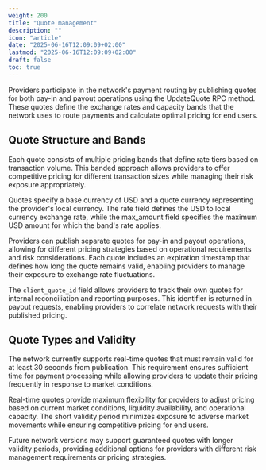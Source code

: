 ```yaml
---
weight: 200
title: "Quote management"
description: ""
icon: "article"
date: "2025-06-16T12:09:09+02:00"
lastmod: "2025-06-16T12:09:09+02:00"
draft: false
toc: true
---
```


Providers participate in the network's payment routing by publishing quotes for both pay-in and payout operations using the UpdateQuote RPC method. These quotes define the exchange rates and capacity bands that the network uses to route payments and calculate optimal pricing for end users.

## Quote Structure and Bands
Each quote consists of multiple pricing bands that define rate tiers based on transaction volume. This banded approach allows providers to offer competitive pricing for different transaction sizes while managing their risk exposure appropriately.

Quotes specify a base currency of USD and a quote currency representing the provider's local currency. The rate field defines the USD to local currency exchange rate, while the max_amount field specifies the maximum USD amount for which the band's rate applies.

Providers can publish separate quotes for pay-in and payout operations, allowing for different pricing strategies based on operational requirements and risk considerations. Each quote includes an expiration timestamp that defines how long the quote remains valid, enabling providers to manage their exposure to exchange rate fluctuations.

The `client_quote_id` field allows providers to track their own quotes for internal reconciliation and reporting purposes. This identifier is returned in payout requests, enabling providers to correlate network requests with their published pricing.

## Quote Types and Validity
The network currently supports real-time quotes that must remain valid for at least 30 seconds from publication. This requirement ensures sufficient time for payment processing while allowing providers to update their pricing frequently in response to market conditions.

Real-time quotes provide maximum flexibility for providers to adjust pricing based on current market conditions, liquidity availability, and operational capacity. The short validity period minimizes exposure to adverse market movements while ensuring competitive pricing for end users.

Future network versions may support guaranteed quotes with longer validity periods, providing additional options for providers with different risk management requirements or pricing strategies.
